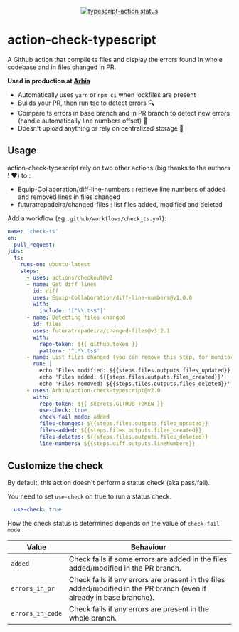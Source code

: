 <p align="center">
  <a href="https://github.com/actions/typescript-action/actions"><img alt="typescript-action status" src="https://github.com/actions/typescript-action/workflows/build-test/badge.svg"></a>
</p>

# action-check-typescript  

A Github action that compile ts files and display the errors found in whole codebase and in files changed in PR.  

**Used in production at [Arhia](https://github.com/Arhia)**  

- Automatically uses `yarn` or `npm ci` when lockfiles are present
- Builds your PR, then run tsc to detect errors  🔍 
- Compare ts errors in base branch and in PR branch to detect new errors (handle automatically line numbers offset)  💪
- Doesn't upload anything or rely on centralized storage  👐 

## Usage

action-check-typescript rely on two other actions (big thanks to the authors ! ❤️) to : 
- Equip-Collaboration/diff-line-numbers : retrieve line numbers of added and removed lines in files changed
- futuratrepadeira/changed-files : list files added, modified and deleted

Add a workflow (eg `.github/workflows/check_ts.yml`):

```yaml
name: 'check-ts'
on:
  pull_request:
jobs:
  ts:
    runs-on: ubuntu-latest
    steps:
      - uses: actions/checkout@v2
      - name: Get diff lines
        id: diff
        uses: Equip-Collaboration/diff-line-numbers@v1.0.0
        with:
          include: '["\\.ts$"]'
      - name: Detecting files changed
        id: files
        uses: futuratrepadeira/changed-files@v3.2.1
        with:
          repo-token: ${{ github.token }}
          pattern: '^.*\.ts$'
      - name: List files changed (you can remove this step, for monitoring only)
        run: |
          echo 'Files modified: ${{steps.files.outputs.files_updated}}'
          echo 'Files added: ${{steps.files.outputs.files_created}}'
          echo 'Files removed: ${{steps.files.outputs.files_deleted}}'
      - uses: Arhia/action-check-typescript@v2.0
        with:
          repo-token: ${{ secrets.GITHUB_TOKEN }}
          use-check: true
          check-fail-mode: added
          files-changed: ${{steps.files.outputs.files_updated}}
          files-added: ${{steps.files.outputs.files_created}}
          files-deleted: ${{steps.files.outputs.files_deleted}}
          line-numbers: ${{steps.diff.outputs.lineNumbers}}
```
## Customize the check  

By default, this action doesn't perform a status check (aka pass/fail).  

You need to set `use-check` on true to run a status check.    

```yaml
  use-check: true
```

How the check status is determined depends on the value of `check-fail-mode`  

Value|Behaviour
-- | -- 
`added`| Check fails if some errors are added in the files added/modified in the PR branch.  
`errors_in_pr`| Check fails if any errors are present in the files added/modified in the PR branch (even if already in base branche).  
`errors_in_code`| Check fails if any errors are present in the whole branch.

